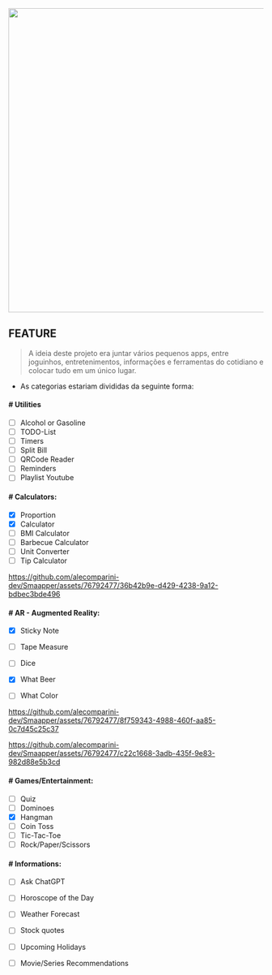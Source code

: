<h3 align="center">
  <br>
  <img src="https://github.com/alecomparini-dev/Smaapper/assets/76792477/016b94aa-81da-41c8-b6d5-367442615552" width="600">
  <br>
</h3>

## FEATURE
> A ideia deste projeto era juntar vários pequenos apps, entre joguinhos, entretenimentos, informações e ferramentas do cotidiano e colocar tudo em um único lugar.
- As categorias estariam divididas da seguinte forma:
#### # Utilities
- [ ] Alcohol or Gasoline
- [ ] TODO-List
- [ ] Timers
- [ ] Split Bill
- [ ] QRCode Reader
- [ ] Reminders
- [ ] Playlist Youtube

#### # Calculators:
- [x] Proportion
- [x] Calculator
- [ ] BMI Calculator
- [ ] Barbecue Calculator
- [ ] Unit Converter
- [ ] Tip Calculator

https://github.com/alecomparini-dev/Smaapper/assets/76792477/36b42b9e-d429-4238-9a12-bdbec3bde496


#### # AR - Augmented Reality:
- [x] Sticky Note
- [ ] Tape Measure
- [ ] Dice
- [x] What Beer
- [ ] What Color


https://github.com/alecomparini-dev/Smaapper/assets/76792477/8f759343-4988-460f-aa85-0c7d45c25c37

https://github.com/alecomparini-dev/Smaapper/assets/76792477/c22c1668-3adb-435f-9e83-982d88e5b3cd




#### # Games/Entertainment:
- [ ] Quiz
- [ ] Dominoes
- [x] Hangman
- [ ] Coin Toss
- [ ] Tic-Tac-Toe
- [ ] Rock/Paper/Scissors

#### # Informations:
- [ ] Ask ChatGPT
- [ ] Horoscope of the Day
- [ ] Weather Forecast
- [ ] Stock quotes
- [ ] Upcoming Holidays
- [ ] Movie/Series Recommendations



